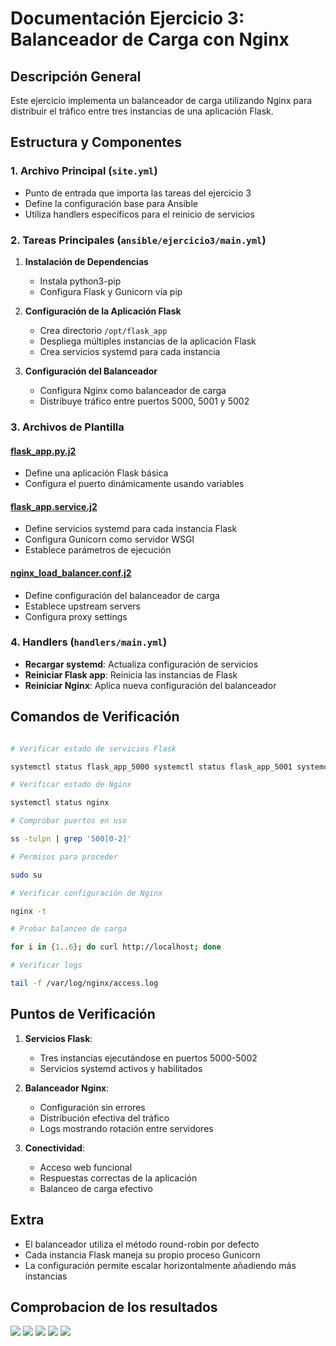 # Documentación Ejercicio 3: Balanceador de Carga con Nginx

## Descripción General

Este ejercicio implementa un balanceador de carga utilizando Nginx para distribuir el tráfico entre tres instancias de una aplicación Flask.

## Estructura y Componentes

### 1. Archivo Principal (`site.yml`)

- Punto de entrada que importa las tareas del ejercicio 3
- Define la configuración base para Ansible
- Utiliza handlers específicos para el reinicio de servicios

### 2. Tareas Principales (`ansible/ejercicio3/main.yml`)

1. **Instalación de Dependencias**
    
    - Instala python3-pip
    - Configura Flask y Gunicorn vía pip
2. **Configuración de la Aplicación Flask**
    
    - Crea directorio `/opt/flask_app`
    - Despliega múltiples instancias de la aplicación Flask
    - Crea servicios systemd para cada instancia
3. **Configuración del Balanceador**
    
    - Configura Nginx como balanceador de carga
    - Distribuye tráfico entre puertos 5000, 5001 y 5002

### 3. Archivos de Plantilla

#### [flask_app.py.j2](vscode-file://vscode-app/c:/Users/kikhe/AppData/Local/Programs/Microsoft%20VS%20Code/resources/app/out/vs/code/electron-sandbox/workbench/workbench.html)

- Define una aplicación Flask básica
- Configura el puerto dinámicamente usando variables

#### [flask_app.service.j2](vscode-file://vscode-app/c:/Users/kikhe/AppData/Local/Programs/Microsoft%20VS%20Code/resources/app/out/vs/code/electron-sandbox/workbench/workbench.html)

- Define servicios systemd para cada instancia Flask
- Configura Gunicorn como servidor WSGI
- Establece parámetros de ejecución

#### [nginx_load_balancer.conf.j2](vscode-file://vscode-app/c:/Users/kikhe/AppData/Local/Programs/Microsoft%20VS%20Code/resources/app/out/vs/code/electron-sandbox/workbench/workbench.html)

- Define configuración del balanceador de carga
- Establece upstream servers
- Configura proxy settings

### 4. Handlers (`handlers/main.yml`)

- **Recargar systemd**: Actualiza configuración de servicios
- **Reiniciar Flask app**: Reinicia las instancias de Flask
- **Reiniciar Nginx**: Aplica nueva configuración del balanceador

## Comandos de Verificación

```bash

# Verificar estado de servicios Flask

systemctl status flask_app_5000 systemctl status flask_app_5001 systemctl status flask_app_5002

# Verificar estado de Nginx

systemctl status nginx

# Comprobar puertos en uso

ss -tulpn | grep '500[0-2]'

# Permisos para proceder

sudo su

# Verificar configuración de Nginx

nginx -t

# Probar balanceo de carga

for i in {1..6}; do curl http://localhost; done

# Verificar logs

tail -f /var/log/nginx/access.log 
```

## Puntos de Verificación

1. **Servicios Flask**:
    
    - Tres instancias ejecutándose en puertos 5000-5002
    - Servicios systemd activos y habilitados
2. **Balanceador Nginx**:
    
    - Configuración sin errores
    - Distribución efectiva del tráfico
    - Logs mostrando rotación entre servidores
3. **Conectividad**:
    
    - Acceso web funcional
    - Respuestas correctas de la aplicación
    - Balanceo de carga efectivo

## Extra

- El balanceador utiliza el método round-robin por defecto
- Cada instancia Flask maneja su propio proceso Gunicorn
- La configuración permite escalar horizontalmente añadiendo más instancias

## Comprobacion de los resultados

![](https://i.imgur.com/yi8oygS.png)
![](https://i.imgur.com/oCTamNg.png)
![](https://i.imgur.com/4XIUUdi.png)
![](https://i.imgur.com/gIoJWs9.png)
![](https://i.imgur.com/tk8cfRr.png)
